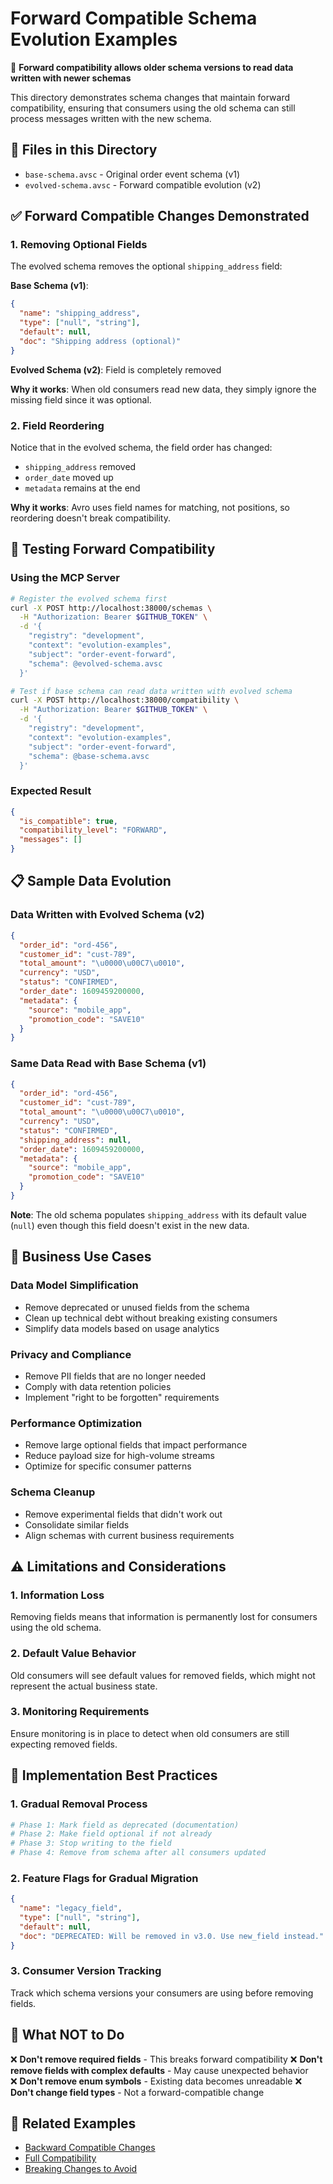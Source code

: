 # Forward Compatible Schema Evolution Examples

🔄 **Forward compatibility allows older schema versions to read data written with newer schemas**

This directory demonstrates schema changes that maintain forward compatibility, ensuring that consumers using the old schema can still process messages written with the new schema.

## 📁 Files in this Directory

- `base-schema.avsc` - Original order event schema (v1)
- `evolved-schema.avsc` - Forward compatible evolution (v2)

## ✅ Forward Compatible Changes Demonstrated

### 1. Removing Optional Fields

The evolved schema removes the optional `shipping_address` field:

**Base Schema (v1)**:
```json
{
  "name": "shipping_address",
  "type": ["null", "string"],
  "default": null,
  "doc": "Shipping address (optional)"
}
```

**Evolved Schema (v2)**: Field is completely removed

**Why it works**: When old consumers read new data, they simply ignore the missing field since it was optional.

### 2. Field Reordering

Notice that in the evolved schema, the field order has changed:
- `shipping_address` removed
- `order_date` moved up
- `metadata` remains at the end

**Why it works**: Avro uses field names for matching, not positions, so reordering doesn't break compatibility.

## 🧪 Testing Forward Compatibility

### Using the MCP Server

```bash
# Register the evolved schema first
curl -X POST http://localhost:38000/schemas \
  -H "Authorization: Bearer $GITHUB_TOKEN" \
  -d '{
    "registry": "development",
    "context": "evolution-examples",
    "subject": "order-event-forward",
    "schema": @evolved-schema.avsc
  }'

# Test if base schema can read data written with evolved schema
curl -X POST http://localhost:38000/compatibility \
  -H "Authorization: Bearer $GITHUB_TOKEN" \
  -d '{
    "registry": "development",
    "context": "evolution-examples",
    "subject": "order-event-forward",
    "schema": @base-schema.avsc
  }'
```

### Expected Result
```json
{
  "is_compatible": true,
  "compatibility_level": "FORWARD",
  "messages": []
}
```

## 📋 Sample Data Evolution

### Data Written with Evolved Schema (v2)
```json
{
  "order_id": "ord-456",
  "customer_id": "cust-789",
  "total_amount": "\u0000\u00C7\u0010",
  "currency": "USD",
  "status": "CONFIRMED",
  "order_date": 1609459200000,
  "metadata": {
    "source": "mobile_app",
    "promotion_code": "SAVE10"
  }
}
```

### Same Data Read with Base Schema (v1)
```json
{
  "order_id": "ord-456",
  "customer_id": "cust-789",
  "total_amount": "\u0000\u00C7\u0010",
  "currency": "USD",
  "status": "CONFIRMED",
  "shipping_address": null,
  "order_date": 1609459200000,
  "metadata": {
    "source": "mobile_app",
    "promotion_code": "SAVE10"
  }
}
```

**Note**: The old schema populates `shipping_address` with its default value (`null`) even though this field doesn't exist in the new data.

## 🎯 Business Use Cases

### Data Model Simplification
- Remove deprecated or unused fields from the schema
- Clean up technical debt without breaking existing consumers
- Simplify data models based on usage analytics

### Privacy and Compliance
- Remove PII fields that are no longer needed
- Comply with data retention policies
- Implement "right to be forgotten" requirements

### Performance Optimization
- Remove large optional fields that impact performance
- Reduce payload size for high-volume streams
- Optimize for specific consumer patterns

### Schema Cleanup
- Remove experimental fields that didn't work out
- Consolidate similar fields
- Align schemas with current business requirements

## ⚠️ Limitations and Considerations

### 1. Information Loss
Removing fields means that information is permanently lost for consumers using the old schema.

### 2. Default Value Behavior
Old consumers will see default values for removed fields, which might not represent the actual business state.

### 3. Monitoring Requirements
Ensure monitoring is in place to detect when old consumers are still expecting removed fields.

## 🔧 Implementation Best Practices

### 1. Gradual Removal Process
```bash
# Phase 1: Mark field as deprecated (documentation)
# Phase 2: Make field optional if not already
# Phase 3: Stop writing to the field
# Phase 4: Remove from schema after all consumers updated
```

### 2. Feature Flags for Gradual Migration
```json
{
  "name": "legacy_field",
  "type": ["null", "string"],
  "default": null,
  "doc": "DEPRECATED: Will be removed in v3.0. Use new_field instead."
}
```

### 3. Consumer Version Tracking
Track which schema versions your consumers are using before removing fields.

## 🚨 What NOT to Do

❌ **Don't remove required fields** - This breaks forward compatibility
❌ **Don't remove fields with complex defaults** - May cause unexpected behavior  
❌ **Don't remove enum symbols** - Existing data becomes unreadable
❌ **Don't change field types** - Not a forward-compatible change

## 🔗 Related Examples

- [Backward Compatible Changes](../backward/README.md)
- [Full Compatibility](../full/README.md)
- [Breaking Changes to Avoid](../breaking/README.md)
